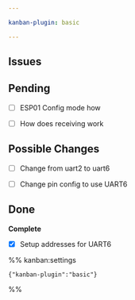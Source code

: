 ```yaml
---

kanban-plugin: basic

---
```


## Issues



## Pending

- [ ] ESP01 Config mode how
- [ ] How  does receiving work


## Possible Changes

- [ ] Change from uart2 to uart6
- [ ] Change pin config to use UART6


## Done

**Complete**
- [x] Setup addresses for UART6




%% kanban:settings
```
{"kanban-plugin":"basic"}
```
%%